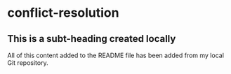 
# conflict-resolution


## This is a subt-heading created locally

All of this content added to the README file has been added from my local Git repository.
